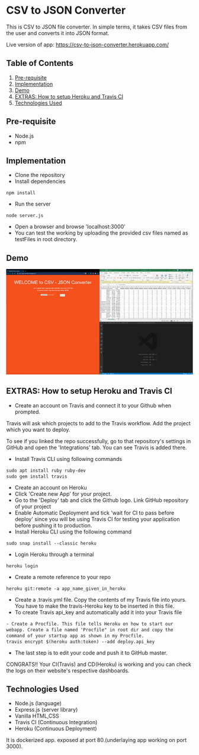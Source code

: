 
# CSV to JSON Converter
This is CSV to JSON file converter. 
In simple terms, it takes CSV files from the user and converts it into JSON format.

Live version of app: https://csv-to-json-converter.herokuapp.com/

## Table of Contents
1. [Pre-requisite](#pre-requisite)
1. [Implementation](#implementation)
1. [Demo](#demo)
1. [EXTRAS: How to setup Heroku and Travis CI](#extras-how-to-setup-heroku-and-travis-ci)
1. [Technologies Used](#technologies-used)

## Pre-requisite
- Node.js
- npm

## Implementation
- Clone the repository
- Install dependencies 
```
npm install
```
- Run the server
```
node server.js
```
- Open a browser and browse 'localhost:3000'
- You can test the working by uploading the provided csv files named as testFiles in root directory.

## Demo
<img src="https://raw.githubusercontent.com/kirito-k/CSV-to-JSON-Converter/master/Demo/1.gif" title="Short Demo gif" />

## EXTRAS: How to setup Heroku and Travis CI
- Create an account on Travis and connect it to your Github when prompted. 

Travis will ask which projects to add to the Travis workflow. Add the project which you want to deploy. 

To see if you linked the repo successfully, go to that repository's settings in GitHub and open the 'Integrations' tab. You can see Travis is added there. 

- Install Travis CLI using following commands
```
sudo apt install ruby ruby-dev
sudo gem install travis
```
- Create an account on Heroku
- Click 'Create new App' for your project.
- Go to the 'Deploy' tab and click the Github logo. Link GitHub repository of your project
- Enable Automatic Deployment and tick 'wait for CI to pass before deploy' since you will be using Travis CI for testing your application before pushing it to production.
- Install Heroku CLI using the following command
```
sudo snap install --classic heroku
```
- Login Heroku through a terminal
```
heroku login
```
- Create a remote reference to your repo
```
heroku git:remote -a app_name_given_in_heroku
```
- Create a .travis.yml file. Copy the contents of my Travis file into yours. You have to make the travis-Heroku key to be inserted in this file. 
- To create Travis api_key and automatically add it into your Travis file
```
- Create a Procfile. This file tells Heroku on how to start our webapp. Create a file named 'Procfile" in root dir and copy the command of your startup app as shown in my Procfile. 
travis encrypt $(heroku auth:token) --add deploy.api_key
```
- The last step is to edit your code and push it to GitHub master.

CONGRATS!! Your CI(Travis) and CD(Heroku) is working and you can check the logs on their website's respective dashboards. 

## Technologies Used
- Node.js (language)
- Express.js (server library)
- Vanilla HTML,CSS
- Travis CI (Continuous Integration)
- Heroku (Continuous Deployment)




It is dockerized app.
exposed at port 80.(underlaying app working on port 3000).
